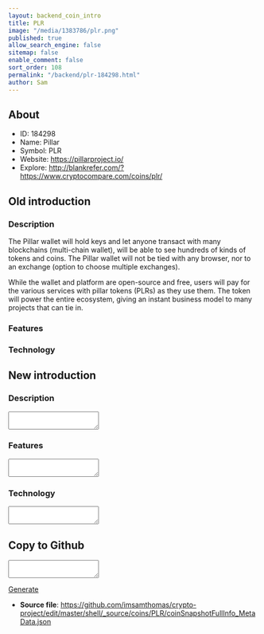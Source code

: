 ```yaml
---
layout: backend_coin_intro
title: PLR
image: "/media/1383786/plr.png"
published: true
allow_search_engine: false
sitemap: false
enable_comment: false
sort_order: 108
permalink: "/backend/plr-184298.html"
author: Sam
---
```


## About

- ID: 184298
- Name: Pillar
- Symbol: PLR
- Website: https://pillarproject.io/
- Explore: http://blankrefer.com/?https://www.cryptocompare.com/coins/plr/


## Old introduction

### Description

<p>The Pillar wallet will hold keys and let<span> </span>anyone transact with many blockchains (multi-chain wallet), will be <span>able to see hundreds of kinds of tokens and coins. The Pillar wallet will not be tied with any browser, nor to an exchange (option to choose multiple exchanges).</span> </p><p>While the wallet and platform are open-source and free, users will pay for the various services with pillar tokens (PLRs) as they use them. The token will power the entire ecosystem, giving an instant business model to many projects that can tie in.</p>

### Features


### Technology




## New introduction


### Description
<textarea id="meta_description" name="description"></textarea>

### Features
<textarea id="meta_features" name="features"></textarea>

### Technology
<textarea id="meta_technology" name="technology"></textarea>


## Copy to Github

<textarea id="coinsnapshotfullinfo_metadata"></textarea>

<a href="#gen" onclick="generateMetaDatJson()">Generate</a>

- **Source file**: <a href="https://github.com/imsamthomas/crypto-project/edit/master/shell/_source/coins/PLR/coinSnapshotFullInfo_MetaData.json">https://github.com/imsamthomas/crypto-project/edit/master/shell/_source/coins/PLR/coinSnapshotFullInfo_MetaData.json</a>

